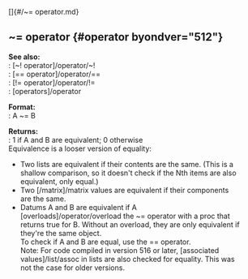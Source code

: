 []{#/~= operator.md}    
## \~= operator {#operator byondver="512"}    
**See also:**    
:   [\~! operator]/operator/~!    
:   [== operator]/operator/==    
:   [!= operator]/operator/!=    
:   [operators]/operator    
<!-- -->    
**Format:**    
:   A \~= B    
<!-- -->    
**Returns:**    
:   1 if A and B are equivalent; 0 otherwise    
Equivalence is a looser version of equality:    
-   Two lists are equivalent if their contents are the same. (This is a    
    shallow comparison, so it doesn\'t check if the Nth items are also    
    equivalent, only equal.)    
-   Two [/matrix]/matrix values are equivalent if their components    
    are the same.    
-   Datums A and B are equivalent if A    
    [overloads]/operator/overload the \~= operator with a proc that    
    returns true for B. Without an overload, they are only equivalent if    
    they\'re the same object.    
To check if A and B are equal, use the == operator.    
Note: For code compiled in version 516 or later, [associated    
values]/list/assoc in lists are also checked for equality. This was    
not the case for older versions.  